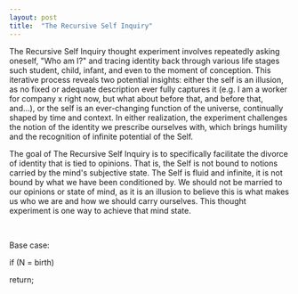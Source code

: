 ```yaml
---
layout: post
title:  "The Recursive Self Inquiry"
---
```


The Recursive Self Inquiry thought experiment involves repeatedly asking oneself, "Who am I?" and tracing identity back through various life stages such student, child, infant, and even to the moment of conception. This iterative process reveals two potential insights: either the self is an illusion, as no fixed or adequate description ever fully captures it (e.g. I am a worker for company x right now, but what about before that, and before that, and...), or the self is an ever-changing function of the universe, continually shaped by time and context. In either realization, the experiment challenges the notion of the identity we prescribe ourselves with, which brings humility and the recognition of infinite potential of the Self.

The goal of The Recursive Self Inquiry is to specifically facilitate the divorce of identity that is tied to opinions. That is, the Self is not bound to notions carried by the mind's subjective state. The Self is fluid and infinite, it is not bound by what we have been conditioned by. We should not be married to our opinions or state of mind, as it is an illusion to believe this is what makes us who we are and how we should carry ourselves. This thought experiment is one way to achieve that mind state.


<br>

Base case:

if (N = birth)

return;